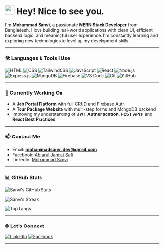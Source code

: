 <h1><img src="https://emojis.slackmojis.com/emojis/images/1531849430/4246/blob-sunglasses.gif?1531849430" width="30"/> Hey! Nice to see you.</h1>

I'm **Mohammad Sanvi**, a passionate **MERN Stack Developer** from Bangladesh. I love building real-world applications with clean UI, efficient backend logic, and meaningful user experience. I'm constantly learning and exploring new technologies to level up my development skills.

---

### 🛠️ Languages & Tools I Use
![HTML](https://img.shields.io/badge/HTML5-E34F26?style=flat-square&logo=html5&logoColor=white)
![CSS](https://img.shields.io/badge/CSS3-1572B6?style=flat-square&logo=css3&logoColor=white)
![TailwindCSS](https://img.shields.io/badge/Tailwind_CSS-38B2AC?style=flat-square&logo=tailwind-css&logoColor=white)
![JavaScript](https://img.shields.io/badge/JavaScript-F7DF1E?style=flat-square&logo=javascript&logoColor=black)
![React](https://img.shields.io/badge/React-0081CB?style=flat-square&logo=react&logoColor=61DAFB)
![Node.js](https://img.shields.io/badge/Node.js-43853D?style=flat-square&logo=node.js&logoColor=white)
![Express.js](https://img.shields.io/badge/Express.js-000000?style=flat-square&logo=express&logoColor=white)
![MongoDB](https://img.shields.io/badge/MongoDB-4EA94B?style=flat-square&logo=mongodb&logoColor=white)
![Firebase](https://img.shields.io/badge/Firebase-FFCA28?style=flat-square&logo=firebase&logoColor=black)
![VS Code](https://img.shields.io/badge/VS%20Code-007ACC?style=flat-square&logo=visual-studio-code&logoColor=white)
![Git](https://img.shields.io/badge/Git-F05032?style=flat-square&logo=git&logoColor=white)
![GitHub](https://img.shields.io/badge/GitHub-181717?style=flat-square&logo=github&logoColor=white)

---

### 🚀 Currently Working On
- A **Job Portal Platform** with full CRUD and Firebase Auth
- A **Tour Package Website** with multi-step forms and MongoDB backend
- Improving my understanding of **JWT Authentication**, **REST APIs**, and **React Best Practices**

---

### 📫 Contact Me
- Email: **mohammadsanvi.dev@gmail.com**
- Facebook: [Abrarul Jannat Safi](https://www.facebook.com/abraruljannatsafi)
- LinkedIn: [Mohammad Sanvi](https://www.linkedin.com/in/mohammad-sanvi-2b7569371/)

---

### 📊 GitHub Stats

![Sanvi's GitHub Stats](https://github-readme-stats.vercel.app/api?username=mohammadsanvi&theme=radical&show_icons=true&hide_border=true)

![Sanvi's Streak](https://github-readme-streak-stats.herokuapp.com/?user=mohammadsanvi&theme=radical&hide_border=true)

![Top Langs](https://github-readme-stats.vercel.app/api/top-langs/?username=mohammadsanvi&layout=compact&theme=radical&hide_border=true)

---

### 🌐 Let's Connect

[![LinkedIn](https://img.shields.io/badge/LinkedIn-0077B5?style=flat-square&logo=linkedin&logoColor=white)](https://www.linkedin.com/in/mohammad-sanvi-2b7569371/)
[![Facebook](https://img.shields.io/badge/Facebook-1877F2?style=flat-square&logo=facebook&logoColor=white)](https://www.facebook.com/abraruljannatsafi)

---
